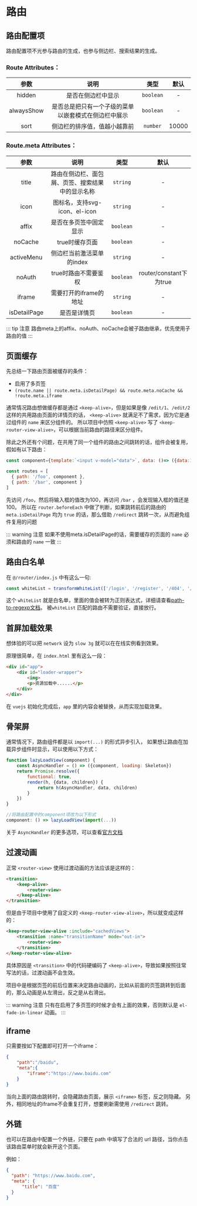 # 路由

## 路由配置项

路由配置项不光参与路由的生成，也参与侧边栏、搜索结果的生成。

### Route Attributes：

| 参数       | 说明                                                 | 类型                | 默认  |
| :--------: | :--------------------------------------------------: | :-----------------: | :---: |
| hidden     | 是否在侧边栏中显示                                   | `boolean`           | -     |
| alwaysShow | 是否总是把只有一个子级的菜单以嵌套模式在侧边栏中展示 | `boolean`           | -     | 
| sort       | 侧边栏的排序值，值越小越靠前                         | `number`            | 10000 | 

### Route.meta Attributes：

| 参数         | 说明                                             | 类型      | 默认                    |
| :----------: | :----------------------------------------------: | :-------: | :---------------------: |
| title        | 路由在侧边栏、面包屑、页签、搜索结果中的显示名称 | `string`  | -                       |
| icon         | 图标名，支持svg-icon、el-icon                    | `string`  | -                       |
| affix        | 是否在多页签中固定显示                           | `boolean` | -                       |
| noCache      | true时缓存页面                                   | `boolean` | -                       |
| activeMenu   | 侧边栏当前激活菜单的index                        | `string`  | -                       |
| noAuth       | true时路由不需要鉴权                             | `boolean` | router/constant下为true |
| iframe       | 需要打开的iframe的地址                           | `string`  | -                       |
| isDetailPage | 是否是详情页                                     | `boolean` | -                       |

::: tip 注意
路由meta上的affix、noAuth、noCache会被子路由继承，优先使用子路由的值
:::

## 页面缓存

先总结一下路由页面被缓存的条件：
- 启用了多页签
- `(route.name || route.meta.isDetailPage) && route.meta.noCache && !route.meta.iframe`

通常情况路由想做缓存都是通过 `<keep-alive>`，但是如果是像 `/edit/1`、`/edit/2` 这样的共用路由页面的详情页的话，
`<keep-alive>` 就满足不了需求，因为它是通过组件的 `name` 来区分组件的。
所以项目中仿照 `<keep-alive>` 写了 `<keep-router-view-alive>`，可以根据当前路由的路径来区分组件。

除此之外还有个问题，在共用了同一个组件的路由之间跳转的话，组件会被复用，假如有以下路由：
```js
const component={template:`<input v-model="data">`, data: ()=> ({data:1})}

const routes = [
  { path: '/foo', component },
  { path: '/bar', component }
]
```
先访问 `/foo`，然后将输入框的值改为100，再访问 `/bar` ，会发现输入框的值还是100。
所以在 `router.beforeEach` 中做了判断，如果跳转前后的路由的 `meta.isDetailPage` 均为 `true` 的话，那么借助 `/redirect` 跳转一次，从而避免组件复用的问题

::: warning 注意
如果不使用meta.isDetailPage的话，需要缓存的页面的 `name` 必须和路由的 `name` 一致
:::

## 路由白名单

在 `@/router/index.js` 中有这么一句:
```js
const whiteList = transformWhiteList(['/login', '/register', '/404', '/403'])
```
这个 `whiteList` 就是白名单，里面的值会被转为正则表达式，详细请查看[path-to-regexp文档](https://github.com/pillarjs/path-to-regexp)。
被`whiteList` 匹配的路由不需要验证，直接放行。

## 首屏加载效果

想体验的可以把 `network` 设为 `slow 3g` 就可以在在线实例看到效果。

原理很简单，在 `index.html` 里有这么一段：
```html
<div id="app">
    <div id="loader-wrapper">
        <img>
        <p>资源加载中......</p>
    </div>
</div>
```
在 `vuejs` 初始化完成后，`app` 里的内容会被替换，从而实现加载效果。

## 骨架屏

通常情况下，路由组件都是以 `import(...)` 的形式异步引入，
如果想让路由在加载异步组件时显示，可以使用以下方式：
```js
function lazyLoadView(component) {
    const AsyncHandler = () => ({component, loading: Skeleton})
    return Promise.resolve({
        functional: true,
        render(h, {data, children}) {
            return h(AsyncHandler, data, children)
        }
    })
}

//将路由配置中的component项改为以下形式
component: () => lazyLoadView(import(...))
```

关于 `AsyncHandler` 的更多选项，可以查看[官方文档](https://cn.vuejs.org/v2/guide/components-dynamic-async.html#%E5%A4%84%E7%90%86%E5%8A%A0%E8%BD%BD%E7%8A%B6%E6%80%81)

## 过渡动画

正常 `<router-view>` 使用过渡动画的方法应该是这样的：
```html
<transition>
    <keep-alive>
        <router-view>
    </keep-alive>
</transition>
```

但是由于项目中使用了自定义的 `<keep-router-view-alive>`，所以就变成这样的：
```html
<keep-router-view-alive :include="cachedViews">
    <transition :name="transitionName" mode="out-in">
        <router-view>
    </transition>
</keep-router-view-alive>
```

具体原因是 `<transition>` 中的代码硬编码了 `<keep-alive>`，导致如果按照往常写法的话，过渡动画不会生效。

项目中是根据页签的前后位置来决定路由动画的，比如从前面的页签跳转到后面的，那么动画是从左滑出，反之是从右滑出。

::: warning 注意
只有在启用了多页签的时候才会有上面的效果，否则默认是 `el-fade-in-linear` 动画。
:::

## iframe

只需要按如下配置即可打开一个iframe：
```json
{
    "path":"/baidu",
    "meta":{
        "iframe":"https://www.baidu.com"
    }
}
```

当向上面的路由跳转时，会隐藏路由页面，展示 `<iframe>` 标签，反之则隐藏。
另外，相同地址的iframe不会重复打开，想要刷新需使用 `/redirect` 跳转。

## 外链

也可以在路由中配置一个外链，只要在 path 中填写了合法的 url 路径，当你点击该路由菜单时就会新开这个页面。

例如：
```json
{
  "path": "https://www.baidu.com",
  "meta": {
      "title": "百度"    
  }
}
```
